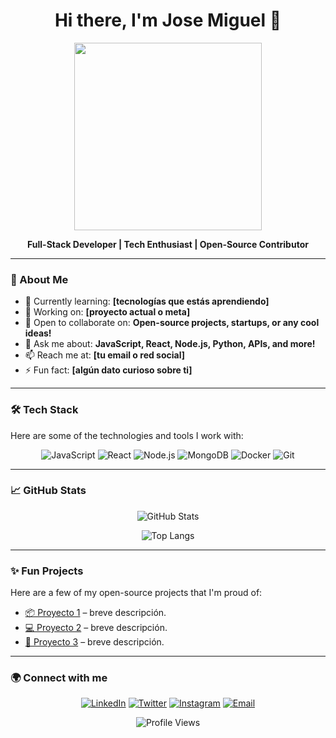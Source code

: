 <h1 align="center">Hi there, I'm Jose Miguel 👋</h1>

<p align="center">
  <img src="https://media.giphy.com/media/l0HlSNOxJB956qwfK/giphy.gif](https://media.licdn.com/dms/image/v2/D4D03AQF7b8EZVHMyUg/profile-displayphoto-shrink_200_200/profile-displayphoto-shrink_200_200/0/1723368991659?e=2147483647&v=beta&t=utPKtiJHnusPHYo-r-i20YPRci_gBx3_W6PHC8szjTA)" width="300"/>
</p>

<p align="center">
  <b>Full-Stack Developer | Tech Enthusiast | Open-Source Contributor</b>
</p>

---

### 🚀 About Me
- 🌱 Currently learning: **[tecnologías que estás aprendiendo]**
- 🔭 Working on: **[proyecto actual o meta]**
- 👯 Open to collaborate on: **Open-source projects, startups, or any cool ideas!**
- 💬 Ask me about: **JavaScript, React, Node.js, Python, APIs, and more!**
- 📫 Reach me at: **[tu email o red social]**
- ⚡ Fun fact: **[algún dato curioso sobre ti]**

---

### 🛠️ Tech Stack
Here are some of the technologies and tools I work with:

<div align="center">
  <img src="https://img.shields.io/badge/Code-JavaScript-informational?style=flat&logo=javascript&color=F7DF1E" alt="JavaScript" />
  <img src="https://img.shields.io/badge/Framework-React-informational?style=flat&logo=react&color=61DAFB" alt="React" />
  <img src="https://img.shields.io/badge/Backend-Node.js-informational?style=flat&logo=node.js&color=339933" alt="Node.js" />
  <img src="https://img.shields.io/badge/Database-MongoDB-informational?style=flat&logo=mongodb&color=47A248" alt="MongoDB" />
  <img src="https://img.shields.io/badge/DevOps-Docker-informational?style=flat&logo=docker&color=2496ED" alt="Docker" />
  <img src="https://img.shields.io/badge/Tools-Git-informational?style=flat&logo=git&color=F05032" alt="Git" />
</div>

---

### 📈 GitHub Stats
<p align="center">
  <img src="https://github-readme-stats.vercel.app/api?username=tu-usuario&show_icons=true&theme=radical" alt="GitHub Stats" />
</p>
<p align="center">
  <img src="https://github-readme-stats.vercel.app/api/top-langs/?username=tu-usuario&layout=compact&theme=radical" alt="Top Langs" />
</p>

---

### ✨ Fun Projects
Here are a few of my open-source projects that I'm proud of:

- [📦 Proyecto 1](https://github.com/tu-usuario/proyecto1) – breve descripción.
- [💻 Proyecto 2](https://github.com/tu-usuario/proyecto2) – breve descripción.
- [🚀 Proyecto 3](https://github.com/tu-usuario/proyecto3) – breve descripción.

---

### 🌍 Connect with me
<p align="center">
  <a href="https://linkedin.com/in/tu-usuario"><img src="https://img.shields.io/badge/LinkedIn-blue?style=flat&logo=linkedin" alt="LinkedIn" /></a>
  <a href="https://twitter.com/tu-usuario"><img src="https://img.shields.io/badge/Twitter-blue?style=flat&logo=twitter" alt="Twitter" /></a>
  <a href="https://instagram.com/tu-usuario"><img src="https://img.shields.io/badge/Instagram-ff69b4?style=flat&logo=instagram" alt="Instagram" /></a>
  <a href="mailto:tu-email@gmail.com"><img src="https://img.shields.io/badge/Email-D14836?style=flat&logo=gmail&logoColor=white" alt="Email" /></a>
</p>

<p align="center">
  <img src="https://visitor-badge.laobi.icu/badge?page_id=tu-usuario" alt="Profile Views" />
</p>
